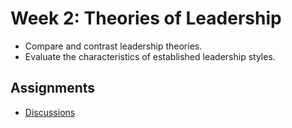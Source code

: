 # Week 2: Theories of Leadership

- Compare and contrast leadership theories.
- Evaluate the characteristics of established leadership styles.

## Assignments

- [Discussions](Discussions.md)
